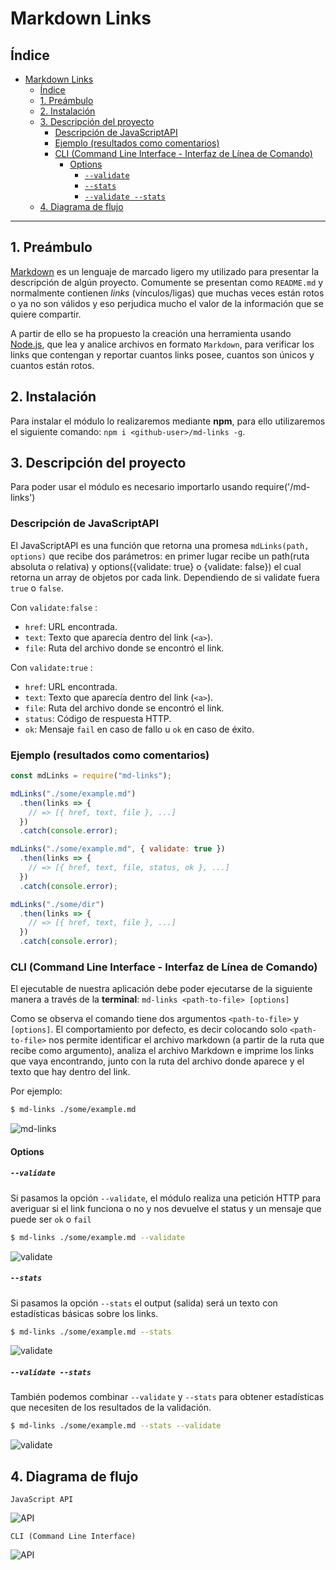 # Markdown Links

## Índice

- [Markdown Links](#markdown-links)
  - [Índice](#índice)
  - [1. Preámbulo](#1-preámbulo)
  - [2. Instalación](#2-instalación)
  - [3. Descripción del proyecto](#3-descripción-del-proyecto)
    - [Descripción de JavaScriptAPI](#descripción-de-javascriptapi)
    - [Ejemplo (resultados como comentarios)](#ejemplo-resultados-como-comentarios)
    - [CLI (Command Line Interface - Interfaz de Línea de Comando)](#cli-command-line-interface---interfaz-de-línea-de-comando)
      - [Options](#options)
        - [`--validate`](#--validate)
        - [`--stats`](#--stats)
        - [`--validate --stats`](#--validate---stats)
  - [4. Diagrama de flujo](#4-diagrama-de-flujo)
 
***

## 1. Preámbulo

[Markdown](https://es.wikipedia.org/wiki/Markdown) es un lenguaje de marcado
ligero my utilizado para presentar la descripción de algún proyecto. Comumente se presentan como `README.md` y normalmente contienen _links_ (vínculos/ligas) que
muchas veces están rotos o ya no son válidos y eso perjudica mucho el valor de
la información que se quiere compartir. 

A partir de ello se ha propuesto la creación una herramienta usando [Node.js](https://nodejs.org/), que lea y analice archivos en formato `Markdown`, para verificar los links que contengan y reportar cuantos links posee, cuantos son únicos y cuantos están rotos.

## 2. Instalación

Para instalar el módulo lo realizaremos mediante **npm**, para ello utilizaremos el siguiente comando: `npm i <github-user>/md-links -g`.

## 3. Descripción del proyecto

Para poder usar el módulo es necesario importarlo usando require('<github-user>/md-links')

### Descripción de JavaScriptAPI 

El JavaScriptAPI es una función que retorna una promesa `mdLinks(path, options)` que recibe dos parámetros: en primer lugar recibe un path(ruta absoluta o relativa) y options({validate: true} o {validate: false}) el cual retorna un array de objetos por cada link. Dependiendo de si validate fuera `true` o `false`.

Con `validate:false` :

* `href`: URL encontrada.
* `text`: Texto que aparecía dentro del link (`<a>`).
* `file`: Ruta del archivo donde se encontró el link.

Con `validate:true` :

* `href`: URL encontrada.
* `text`: Texto que aparecía dentro del link (`<a>`).
* `file`: Ruta del archivo donde se encontró el link.
* `status`: Código de respuesta HTTP.
* `ok`: Mensaje `fail` en caso de fallo u `ok` en caso de éxito.

### Ejemplo (resultados como comentarios)

```js
const mdLinks = require("md-links");

mdLinks("./some/example.md")
  .then(links => {
    // => [{ href, text, file }, ...]
  })
  .catch(console.error);

mdLinks("./some/example.md", { validate: true })
  .then(links => {
    // => [{ href, text, file, status, ok }, ...]
  })
  .catch(console.error);

mdLinks("./some/dir")
  .then(links => {
    // => [{ href, text, file }, ...]
  })
  .catch(console.error);
```

### CLI (Command Line Interface - Interfaz de Línea de Comando)

El ejecutable de nuestra aplicación debe poder ejecutarse de la siguiente
manera a través de la **terminal**: `md-links <path-to-file> [options]`

Como se observa el comando tiene dos argumentos `<path-to-file>` y `[options]`. El comportamiento por defecto, es decir colocando solo `<path-to-file>` nos permite identificar el archivo markdown (a partir de la ruta que recibe como argumento), analiza el archivo Markdown e imprime los links que vaya encontrando, junto con la ruta del archivo donde aparece y el texto
que hay dentro del link.

Por ejemplo:

```sh
$ md-links ./some/example.md
```

![md-links](mdLinks.PNG)


#### Options

##### `--validate`

Si pasamos la opción `--validate`, el módulo realiza una petición HTTP para
averiguar si el link funciona o no y nos devuelve el status y un mensaje que puede ser `ok` o `fail` 

```sh
$ md-links ./some/example.md --validate
```

![validate](validate.PNG)


##### `--stats`

Si pasamos la opción `--stats` el output (salida) será un texto con estadísticas
básicas sobre los links.

```sh
$ md-links ./some/example.md --stats
```

![validate](stats.PNG)

##### `--validate --stats`

También podemos combinar `--validate` y `--stats` para obtener estadísticas que
necesiten de los resultados de la validación.

```sh
$ md-links ./some/example.md --stats --validate
```

![validate](validateStats.PNG)

## 4. Diagrama de flujo

`JavaScript API`

![API](JavaScriptAPI.png)

`CLI (Command Line Interface)`

![API](CLI.png)



